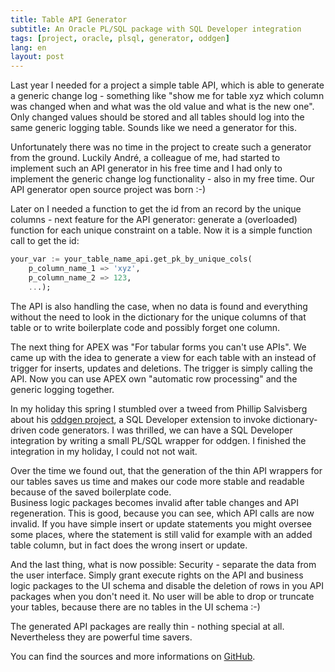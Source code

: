 ```yaml
---
title: Table API Generator
subtitle: An Oracle PL/SQL package with SQL Developer integration
tags: [project, oracle, plsql, generator, oddgen]
lang: en
layout: post
---
```

Last year I needed for a project a simple table API, which is able to generate a generic change log - something like "show me for table xyz which column was changed when and what was the old value and what is the new one". Only changed values should be stored and all tables should log into the same generic logging table. Sounds like we need a generator for this.

Unfortunately there was no time in the project to create such a generator from the ground. Luckily André, a colleague of me, had started to implement such an API generator in his free time and I had only to implement the generic change log functionality - also in my free time. Our API generator open source project was born :-)

Later on I needed a function to get the id from an record by the unique columns - next feature for the API generator: generate a (overloaded) function for each unique constraint on a table. Now it is a simple function call to get the id:

```sql
your_var := your_table_name_api.get_pk_by_unique_cols(
    p_column_name_1 => 'xyz',
    p_column_name_2 => 123,
    ...);
```

The API is also handling the case, when no data is found and everything without the need to look in the dictionary for the unique columns of that table or to write boilerplate code and possibly forget one column.

The next thing for APEX was "For tabular forms you can't use APIs". We came up with the idea to generate a view for each table with an instead of trigger for inserts, updates and deletions. The trigger is simply calling the API. Now you can use APEX own "automatic row processing" and the generic logging together.

In my holiday this spring I stumbled over a tweed from Phillip Salvisberg about his [oddgen project][1], a SQL Developer extension to invoke dictionary-driven code generators. I was thrilled, we can have a SQL Developer integration by writing a small PL/SQL wrapper for oddgen. I finished the integration in my holiday, I could not not wait.

Over the time we found out, that the generation of the thin API wrappers for our tables saves us time and makes our code more stable and readable because of the saved boilerplate code.  
Business logic packages becomes invalid after table changes and API regeneration. This is good, because you can see, which API calls are now invalid. If you have simple insert or update statements you might oversee some places, where the statement is still valid for example with an added table column, but in fact does the wrong insert or update.

And the last thing, what is now possible: Security - separate the data from the user interface. Simply grant execute rights on the API and business logic packages to the UI schema and disable the deletion of rows in you API packages when you don't need it. No user will be able to drop or truncate your tables, because there are no tables in the UI schema :-)

The generated API packages are really thin - nothing special at all. Nevertheless they are powerful time savers.

You can find the sources and more informations on [GitHub][2].


[1]: https://www.oddgen.org
[2]: https://github.com/OraMUC/table-api-generator
